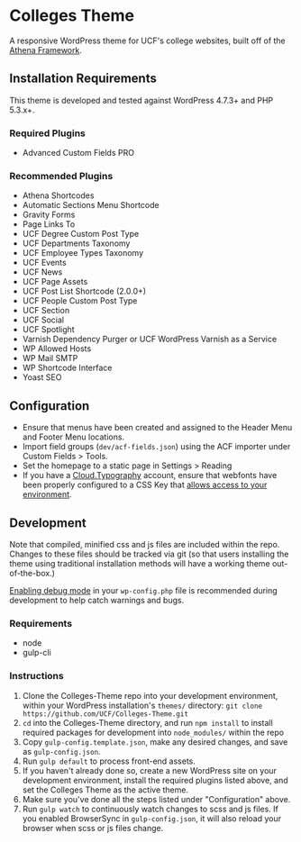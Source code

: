 # Colleges Theme

A responsive WordPress theme for UCF's college websites, built off of the [Athena Framework](https://github.com/UCF/Athena-Framework).


## Installation Requirements

This theme is developed and tested against WordPress 4.7.3+ and PHP 5.3.x+.

### Required Plugins
* Advanced Custom Fields PRO

### Recommended Plugins
* Athena Shortcodes
* Automatic Sections Menu Shortcode
* Gravity Forms
* Page Links To
* UCF Degree Custom Post Type
* UCF Departments Taxonomy
* UCF Employee Types Taxonomy
* UCF Events
* UCF News
* UCF Page Assets
* UCF Post List Shortcode (2.0.0+)
* UCF People Custom Post Type
* UCF Section
* UCF Social
* UCF Spotlight
* Varnish Dependency Purger or UCF WordPress Varnish as a Service
* WP Allowed Hosts
* WP Mail SMTP
* WP Shortcode Interface
* Yoast SEO


## Configuration
* Ensure that menus have been created and assigned to the Header Menu and Footer Menu locations.
* Import field groups (`dev/acf-fields.json`) using the ACF importer under Custom Fields > Tools.
* Set the homepage to a static page in Settings > Reading
* If you have a [Cloud.Typography](https://www.typography.com/cloud/welcome/) account, ensure that webfonts have been properly configured to a CSS Key that [allows access to your environment](https://dashboard.typography.com/user-guide/managing-domains).


## Development

Note that compiled, minified css and js files are included within the repo.  Changes to these files should be tracked via git (so that users installing the theme using traditional installation methods will have a working theme out-of-the-box.)

[Enabling debug mode](https://codex.wordpress.org/Debugging_in_WordPress) in your `wp-config.php` file is recommended during development to help catch warnings and bugs.

### Requirements
* node
* gulp-cli

### Instructions
1. Clone the Colleges-Theme repo into your development environment, within your WordPress installation's `themes/` directory: `git clone https://github.com/UCF/Colleges-Theme.git`
2. `cd` into the Colleges-Theme directory, and run `npm install` to install required packages for development into `node_modules/` within the repo
3. Copy `gulp-config.template.json`, make any desired changes, and save as `gulp-config.json`.
3. Run `gulp default` to process front-end assets.
4. If you haven't already done so, create a new WordPress site on your development environment, install the required plugins listed above, and set the Colleges Theme as the active theme.
5. Make sure you've done all the steps listed under "Configuration" above.
6. Run `gulp watch` to continuously watch changes to scss and js files.  If you enabled BrowserSync in `gulp-config.json`, it will also reload your browser when scss or js files change.
